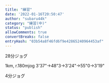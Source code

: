 ```yaml
---
title: "練習"
date: '2022-01-16T20:50:47'
author: "subaru44k"
category: "練習(中)"
status: "publish"
allowComments: true
convertBreaks: false
entryHash: "03b54a8f46fd6f9e42865240964453af"
---
```

28分ジョグ

1km, r.180mjog
3'37"→48"3→3'24"→55"0→3'19"

4分ジョグ
